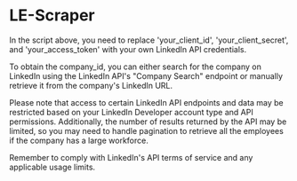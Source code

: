 # LE-Scraper

In the script above, you need to replace 'your_client_id', 'your_client_secret', and 'your_access_token' with your own LinkedIn API credentials.

To obtain the company_id, you can either search for the company on LinkedIn using the LinkedIn API's "Company Search" endpoint or manually retrieve it from the company's LinkedIn URL.

Please note that access to certain LinkedIn API endpoints and data may be restricted based on your LinkedIn Developer account type and API permissions. Additionally, the number of results returned by the API may be limited, so you may need to handle pagination to retrieve all the employees if the company has a large workforce.

Remember to comply with LinkedIn's API terms of service and any applicable usage limits.
